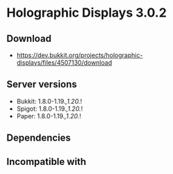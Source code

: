 # Holographic Displays 3.0.2

## Download
- https://dev.bukkit.org/projects/holographic-displays/files/4507130/download

## Server versions
- Bukkit: 1.8.0-1.19.*,1.20.*!
- Spigot: 1.8.0-1.19.*,1.20.*!
- Paper: 1.8.0-1.19.*,1.20.*!

## Dependencies

## Incompatible with